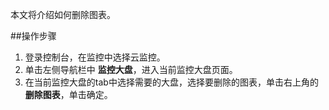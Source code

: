 本文将介绍如何删除图表。

##操作步骤
1. 登录控制台，在监控中选择云监控。
2. 单击左侧导航栏中 **监控大盘**，进入当前监控大盘页面。
3. 在当前监控大盘的tab中选择需要的大盘，选择要删除的图表，单击右上角的 **删除图表**，单击确定。